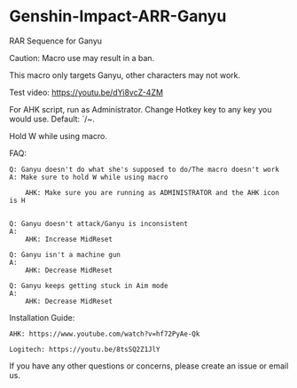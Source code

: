 # Genshin-Impact-ARR-Ganyu
RAR Sequence for Ganyu

Caution: Macro use may result in a ban.

This macro only targets Ganyu, other characters may not work.

Test video: https://youtu.be/dYi8vcZ-4ZM

For AHK script, run as Administrator. Change Hotkey key to any key you would use. Default: `/~.

Hold W while using macro.

FAQ:

    Q: Ganyu doesn't do what she's supposed to do/The macro doesn't work
    A: Make sure to hold W while using macro
		
        AHK: Make sure you are running as ADMINISTRATOR and the AHK icon is H
	

    Q: Ganyu doesn't attack/Ganyu is inconsistent
    A: 
        AHK: Increase MidReset
		
	Q: Ganyu isn't a machine gun
	A: 
		AHK: Decrease MidReset
		
	Q: Ganyu keeps getting stuck in Aim mode
	A:
		AHK: Decrease MidReset
		
  Installation Guide:

    AHK: https://www.youtube.com/watch?v=hf72PyAe-Qk
  
    Logitech: https://youtu.be/8tsSQ2Z1JlY
  
If you have any other questions or concerns, please create an issue or email us.
